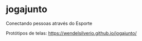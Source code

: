 # jogajunto

Conectando pessoas através do Esporte

Protótipos de telas:
https://wendelsilverio.github.io/jogajunto/
